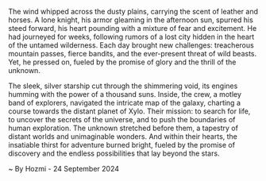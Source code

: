 
The wind whipped across the dusty plains, carrying the scent of leather and horses.  A lone knight, his armor gleaming in the afternoon sun, spurred his steed forward, his heart pounding with a mixture of fear and excitement.  He had journeyed for weeks, following rumors of a lost city hidden in the heart of the untamed wilderness.  Each day brought new challenges: treacherous mountain passes, fierce bandits, and the ever-present threat of wild beasts. Yet, he pressed on, fueled by the promise of glory and the thrill of the unknown. 

The sleek, silver starship cut through the shimmering void, its engines humming with the power of a thousand suns. Inside, the crew, a motley band of explorers, navigated the intricate map of the galaxy, charting a course towards the distant planet of Xylo.  Their mission: to search for life, to uncover the secrets of the universe, and to push the boundaries of human exploration. The unknown stretched before them, a tapestry of distant worlds and unimaginable wonders. And within their hearts, the insatiable thirst for adventure burned bright, fueled by the promise of discovery and the endless possibilities that lay beyond the stars. 

~ By Hozmi - 24 September 2024
